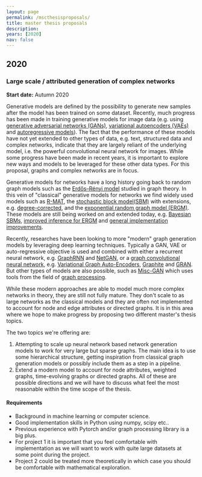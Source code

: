 ```yaml
---
layout: page
permalink: /mscthesisproposals/
title: master thesis proposals
description: 
years: [2020]
nav: false
---
```


## 2020

### Large scale / attributed generation of complex networks

**Start date:** Autumn 2020


Generative models are defined by the possibility to generate new samples after the model has been trained on some dataset. Recently, much progress has been made in training generative models for image data (e.g. using [generative adversarial networks (GANs)](https://en.wikipedia.org/wiki/Generative_adversarial_network), [variational autoencoders (VAEs)](https://towardsdatascience.com/understanding-variational-autoencoders-vaes-f70510919f73) and [autoregressive models](https://towardsdatascience.com/autoregressive-models-pixelcnn-e30734ede0c1)). The fact that the performance of these models have not yet extended to other types of data, e.g. text, structured data and complex networks, indicate that they are largely reliant of the underlying model, i.e. the powerful convolutional neural network for images. While some progress have been made in recent years, it is important to explore new ways and models to be leveraged for these other data types. For this proposal, graphs and complex networks are in focus.

Generative models for networks have a long history going back to random graph models such as the [Erdős–Rényi model](https://en.wikipedia.org/wiki/Erd%C5%91s%E2%80%93R%C3%A9nyi_model) studied in graph theory. 
In this vein of "classical" generative models for networks we find widely used models such as [R-MAT](https://www.cs.cmu.edu/~christos/PUBLICATIONS/siam04.pdf), the [stochastic block model(SBM)](http://tuvalu.santafe.edu/~aaronc/courses/5352/fall2013/csci5352_2013_L16.pdf) with extensions, e.g. [degree-corrected](https://arxiv.org/abs/1008.3926), and the [exponential random graph model (ERGM)](https://www.jstor.org/stable/2287037).
These models are still being worked on and extended today, e.g. [Bayesian SBMs](https://arxiv.org/pdf/1705.10225.pdf), [improved inference for ERGM](https://journals.plos.org/plosone/article?id=10.1371/journal.pone.0227804) and [general implementation improvements](https://ieeexplore.ieee.org/document/7877110). 

Recently, researches have been looking to more "modern" graph generation models by leveraging deep learning techniques. Typically a GAN, VAE or auto-regressive objective is used and combined with either a recurrent neural network, e.g. 
[GraphRNN](https://arxiv.org/abs/1802.08773) and
[NetGAN](https://arxiv.org/abs/1803.00816),
or a [graph convolutional neural network](https://arxiv.org/abs/1609.02907), e.g. 
[Variational Graph Auto-Encoders](https://arxiv.org/pdf/1611.07308.pdf),
[Graphite](http://arxiv.org/abs/1803.10459) and
[GRAN](https://arxiv.org/abs/1910.00760).
But other types of models are also possible, such as [Misc-GAN](https://www.frontiersin.org/articles/10.3389/fdata.2019.00003/full) which uses tools from the field of [graph processing](https://www.macalester.edu/~dshuman1/Papers/Journal/Shuman_et_al_SPM_2013.pdf).

While these modern approaches are able to model much more complex networks in theory, they are still not fully mature. They don't scale to as large networks as the classical models and they are often not implemented to account for node and edge attributes or directed graphs. It is in this area where we hope to make progress by proposing two different master's thesis topics.

The two topics we're offering are:
1. Attempting to scale up neural network based network generation models to work for very large but sparse graphs. The main idea is to use some hierarchical structure, getting inspiration from classical graph generation models or possibly include them as a step in a pipeline.
2. Extend a modern model to account for node attributes, weighted graphs, time-evolving graphs or directed graphs. All of these are possible directions and we will have to discuss what feel the most reasonable within the time scope of the thesis.

#### Requirements
* Background in machine learning or computer science.
* Good implementation skills in Python using numpy, scipy etc..
* Previous experience with Pytorch and/or graph processing library is a big plus.
* For project 1 it is important that you feel comfortable with implementation as we will want to work with quite large datasets at some point during the project.
* Project 2 could be treated more theoretically in which case you should be comfortable with mathematical exploration.


